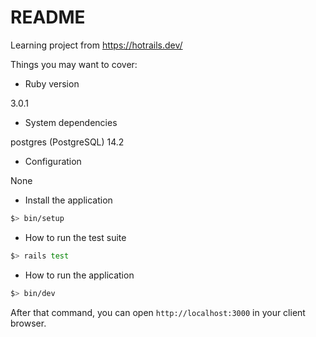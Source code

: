 # README

Learning project from https://hotrails.dev/

Things you may want to cover:

* Ruby version

3.0.1

* System dependencies

postgres (PostgreSQL) 14.2

* Configuration

None

* Install the application

```sh
$> bin/setup
```

* How to run the test suite

```sh
$> rails test
```

* How to run the application

```sh
$> bin/dev
```

After that command, you can open `http://localhost:3000` in your client browser.
